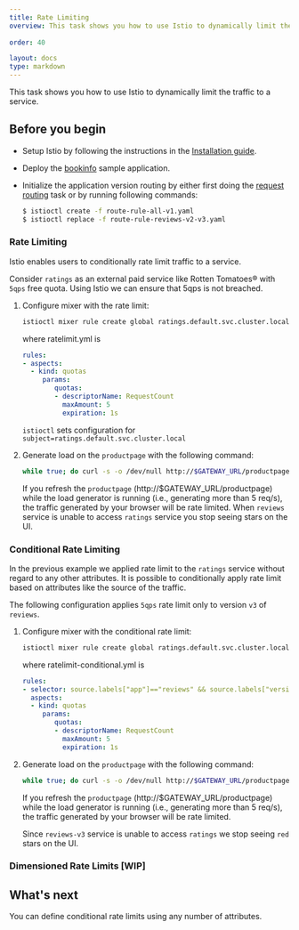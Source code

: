 ```yaml
---
title: Rate Limiting
overview: This task shows you how to use Istio to dynamically limit the traffic to a service.
          
order: 40

layout: docs
type: markdown
---
```


This task shows you how to use Istio to dynamically limit the traffic to a service.

## Before you begin

* Setup Istio by following the instructions in the
  [Installation guide](/docs/tasks/installing-istio.html).

* Deploy the [bookinfo](/docs/samples/bookinfo.html) sample application.

* Initialize the application version routing by either first doing the
  [request routing](/docs/tasks/request-routing.html) task or by running following
  commands:
  
  ```bash
  $ istioctl create -f route-rule-all-v1.yaml
  $ istioctl replace -f route-rule-reviews-v2-v3.yaml
  ```

### Rate Limiting

Istio enables users to conditionally rate limit traffic to a service.
 
Consider `ratings` as an external paid service like Rotten Tomatoes® with `5qps` free quota.
Using Istio we can ensure that 5qps is not breached.  

1. Configure mixer with the rate limit:

   ```bash
   istioctl mixer rule create global ratings.default.svc.cluster.local -f ratelimit.yml
   ```
   where ratelimit.yml is 
	```yaml
	rules:
	- aspects:
	  - kind: quotas
		 params:
			quotas:
			- descriptorName: RequestCount
			  maxAmount: 5
			  expiration: 1s

	```
   `istioctl` sets configuration for `subject=ratings.default.svc.cluster.local`

2. Generate load on the `productpage` with the following command:

   ```bash
   while true; do curl -s -o /dev/null http://$GATEWAY_URL/productpage; done
   ```
   
   If you refresh the `productpage` (http://$GATEWAY_URL/productpage) while the load 
   generator is running (i.e., generating more than 5 req/s), the traffic generated by
   your browser will be rate limited. When `reviews` service is unable to access `ratings`
   service you stop seeing stars on the UI.

### Conditional Rate Limiting

In the previous example we applied rate limit to the `ratings` service without regard
to any other attributes. It is possible to conditionally apply rate limit based on attributes like
the source of the traffic.

The following configuration applies `5qps` rate limit only to version `v3` of `reviews`.

1. Configure mixer with the conditional rate limit:

	```bash
	istioctl mixer rule create global ratings.default.svc.cluster.local -f ratelimit-conditional.yml
	```
	where ratelimit-conditional.yml is 
	```yaml
	rules:
	- selector: source.labels["app"]=="reviews" && source.labels["version"] == "v3"  
	  aspects:
	  - kind: quotas
		 params:
			quotas:
			- descriptorName: RequestCount
			  maxAmount: 5
			  expiration: 1s

	```
2. Generate load on the `productpage` with the following command:

   ```bash
   while true; do curl -s -o /dev/null http://$GATEWAY_URL/productpage; done
   ```
   
   If you refresh the `productpage` (http://$GATEWAY_URL/productpage) while the load 
   generator is running (i.e., generating more than 5 req/s), the traffic generated by
   your browser will be rate limited. 

	Since `reviews-v3` service is unable to access `ratings` we stop seeing `red` stars on the UI.


### Dimensioned Rate Limits [WIP]

## What's next
You can define conditional rate limits using any number of attributes.



